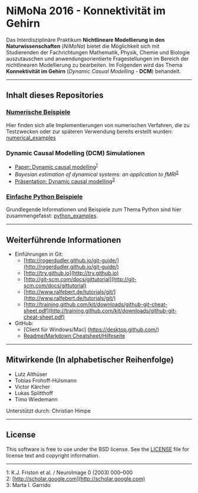 # NiMoNa 2016 - Konnektivität im Gehirn
Das Interdisziplinäre Praktikum **Nichtlineare Modellierung in den Naturwissenschaften** (*NiMoNa*) bietet die Möglichkeit sich mit Studierenden der Fachrichtungen Mathematik, Physik, Chemie und Biologie auszutauschen und anwendungsorientierte Fragestellungen im Bereich der nichtlinearen Modellierung zu bearbeiten. Im Folgenden wird das Thema **Konnektivität im Gehirn** (*Dynamic Casual Modelling* - **DCM**) behandelt.

---

## Inhalt dieses Repositories

### [Numerische Beispiele](numerical_examples)
Hier finden sich alle Implementierungen von numerischen Verfahren, die zu Testzwecken oder zur späteren Verwendung bereits erstellt wurden: [numerical_examples](numerical_examples)

### Dynamic Causal Modelling (DCM) Simulationen
  * [Paper: Dynamic causal modelling](http://web.mit.edu/swg/ImagingPubs/connectivity/Dcm_Friston.pdf)<sup>[1](#note_1)</sup>
  * *Bayesian estimation of dynamical systems: an application to fMRI*<sup>[2](#note_2)</sup>
  * [Präsentation: Dynamic causal modelling](http://www.brainmapping.org/SummerCourseSlides/DCM_NITP.pdf)<sup>[3](#note_3)</sup>

### [Einfache Python Beispiele](python_examples)
Grundlegende Informationen und Beispiele zum Thema Python sind hier zusammengefasst: [python_examples](python_examples).

---

## Weiterführende Informationen
* Einführungen in Git:
  * [http://rogerdudler.github.io/git-guide/](http://rogerdudler.github.io/git-guide/)
  * [http://try.github.io](http://try.github.io)
  * [http://git-scm.com/docs/gittutorial](http://git-scm.com/docs/gittutorial)
  * [http://www.ralfebert.de/tutorials/git/](http://www.ralfebert.de/tutorials/git/)
  * [http://training.github.com/kit/downloads/github-git-cheat-sheet.pdf](http://training.github.com/kit/downloads/github-git-cheat-sheet.pdf)
* GitHub:
  * [Client für Windows/Mac] (https://desktop.github.com/)
  * [Readme/Markdown Cheatsheet/Hilfeseite](https://github.com/adam-p/markdown-here/wiki/Markdown-Cheatsheet)
  
---
  
## Mitwirkende (In alphabetischer Reihenfolge)
* Lutz Althüser  
* Tobias Frohoff-Hülsmann  
* Victor Kärcher  
* Lukas Splitthoff  
* Timo Wiedemann  

Unterstützt durch: Christian Himpe

---

## License
This software is free to use under the BSD license. See the [LICENSE](LICENSE.md) file for license text and copyright information.

---

<a name="note_1">1</a>: K.J. Friston et al. / NeuroImage 0 (2003) 000–000  
<a name="note_2">2</a>: [http://scholar.google.com](http://scholar.google.com)  
<a name="note_3">3</a>: Marta I. Garrido  
